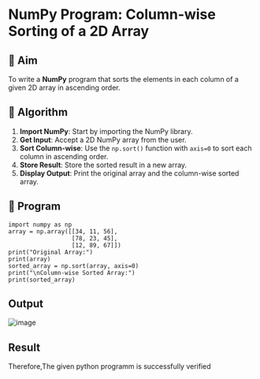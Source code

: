 # NumPy Program: Column-wise Sorting of a 2D Array

## 🎯 Aim
To write a **NumPy** program that sorts the elements in each column of a given 2D array in ascending order.

## 🧠 Algorithm

1. **Import NumPy**: Start by importing the NumPy library.
2. **Get Input**: Accept a 2D NumPy array from the user.
3. **Sort Column-wise**: Use the `np.sort()` function with `axis=0` to sort each column in ascending order.
4. **Store Result**: Store the sorted result in a new array.
5. **Display Output**: Print the original array and the column-wise sorted array.

## 🧾 Program

```
import numpy as np
array = np.array([[34, 11, 56],
                  [78, 23, 45],
                  [12, 89, 67]])
print("Original Array:")
print(array)
sorted_array = np.sort(array, axis=0)
print("\nColumn-wise Sorted Array:")
print(sorted_array)
```
## Output

![image](https://github.com/user-attachments/assets/ca3cfa74-3727-4569-abb6-f72f10ecbc1b)

## Result

Therefore,The given python programm is successfully verified
